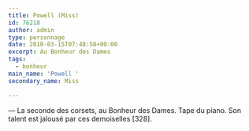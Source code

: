 ```yaml
---
title: Powell (Miss)
id: 76218
author: admin
type: personnage
date: 2010-03-15T07:48:58+00:00
excerpt: Au Bonheur des Dames
tags:
  - bonheur
main_name: 'Powell '
secondary_name: Miss

---
```

— La seconde des corsets, au Bonheur des Dames. Tape du piano. Son talent est jalousé par ces demoiselles [328]. 